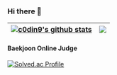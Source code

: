 ### Hi there 👋

<!--
**c0din9/c0din9** is a ✨ _special_ ✨ repository because its `README.md` (this file) appears on your GitHub profile.

Here are some ideas to get you started:

- 🔭 I’m currently working on ...
- 🌱 I’m currently learning ...
- 👯 I’m looking to collaborate on ...
- 🤔 I’m looking for help with ...
- 💬 Ask me about ...
- 📫 How to reach me: ...
- 😄 Pronouns: ...
- ⚡ Fun fact: ...
-->





 <a href="https://github.com/c0ding/github-readme-stats"><img align="center" src="https://github-readme-stats.vercel.app/api?username=c0din9&show_icons=true&include_all_commits=true&theme=buefy&hide_border=true" alt="c0din9's github stats" /></a> | <a href="https://github.com/c0din9/github-readme-stats"><img align="center" src="https://github-readme-stats.vercel.app/api/top-langs/?username=c0din9&layout=compact&theme=buefy&hide_border=true" /></a> 
| ------------- | ------------- |

#### Baekjoon Online Judge
[![Solved.ac Profile](http://mazassumnida.wtf/api/v2/generate_badge?boj=microkosmos)](https://solved.ac/microkosmos/)

